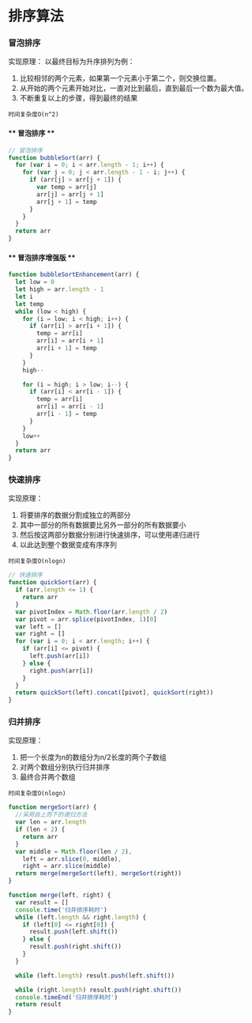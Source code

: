# 排序算法

### 冒泡排序

实现原理：
以最终目标为升序排列为例：
1. 比较相邻的两个元素，如果第一个元素小于第二个，则交换位置。
2. 从开始的两个元素开始对比，一直对比到最后，直到最后一个数为最大值。
3. 不断重复以上的步骤，得到最终的结果

```时间复杂度O(n^2)```

<!-- tabs: start -->
#### ** 冒泡排序 **
```js
// 冒泡排序
function bubbleSort(arr) {
  for (var i = 0; i < arr.length - 1; i++) {
    for (var j = 0; j < arr.length - 1 - i; j++) {
      if (arr[j] > arr[j + 1]) {
        var temp = arr[j]
        arr[j] = arr[j + 1]
        arr[j + 1] = temp
      }
    }
  }
  return arr
}
```
#### ** 冒泡排序增强版 **
```js
function bubbleSortEnhancement(arr) {
  let low = 0
  let high = arr.length - 1
  let i
  let temp
  while (low < high) {
    for (i = low; i < high; i++) {
      if (arr[i] > arr[i + 1]) {
        temp = arr[i]
        arr[i] = arr[i + 1]
        arr[i + 1] = temp
      }
    }
    high--

    for (i = high; i > low; i--) {
      if (arr[i] < arr[i - 1]) {
        temp = arr[i]
        arr[i] = arr[i - 1]
        arr[i - 1] = temp
      }
    }
    low++
  }
  return arr
}
```
<!-- tabs: end -->

### 快速排序

实现原理：

1. 将要排序的数据分割成独立的两部分
2. 其中一部分的所有数据要比另外一部分的所有数据要小
3. 然后按这两部分数据分别进行快速排序，可以使用递归进行
4. 以此达到整个数据变成有序序列

```时间复杂度O(nlogn)```

```js
// 快速排序
function quickSort(arr) {
  if (arr.length <= 1) {
    return arr
  }
  var pivotIndex = Math.floor(arr.length / 2)
  var pivot = arr.splice(pivotIndex, 1)[0]
  var left = []
  var right = []
  for (var i = 0; i < arr.length; i++) {
    if (arr[i] <= pivot) {
      left.push(arr[i])
    } else {
      right.push(arr[i])
    }
  }
  return quickSort(left).concat([pivot], quickSort(right))
}
```

### 归并排序

实现原理：
1. 把一个长度为n的数组分为n/2长度的两个子数组
2. 对两个数组分别执行归并排序
3. 最终合并两个数组

```时间复杂度O(nlogn)```

```js
function mergeSort(arr) {
  //采用自上而下的递归方法
  var len = arr.length
  if (len < 2) {
    return arr
  }
  var middle = Math.floor(len / 2),
    left = arr.slice(0, middle),
    right = arr.slice(middle)
  return merge(mergeSort(left), mergeSort(right))
}

function merge(left, right) {
  var result = []
  console.time('归并排序耗时')
  while (left.length && right.length) {
    if (left[0] <= right[0]) {
      result.push(left.shift())
    } else {
      result.push(right.shift())
    }
  }

  while (left.length) result.push(left.shift())

  while (right.length) result.push(right.shift())
  console.timeEnd('归并排序耗时')
  return result
}
```
